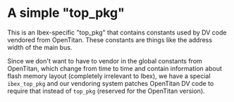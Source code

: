 # A simple "top_pkg"

This is an Ibex-specific "top_pkg" that contains constants used by DV
code vendored from OpenTitan. These constants are things like the
address width of the main bus.

Since we don't want to have to vendor in the global constants from
OpenTitan, which change from time to time and contain information
about flash memory layout (completely irrelevant to Ibex), we have a
special `ibex_top_pkg` and our vendoring system patches OpenTitan DV
code to require that instead of `top_pkg` (reserved for the OpenTitan
version).

